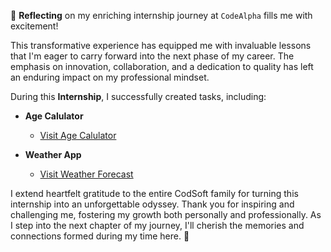 🌟 **Reflecting** on my enriching internship journey at `CodeAlpha` fills me with excitement!

This transformative experience has equipped me with invaluable lessons that I'm eager to carry forward into the next phase of my career. The emphasis on innovation, collaboration, and a dedication to quality has left an enduring impact on my professional mindset.

During this **Internship**, I successfully created tasks, including:

- **Age Calulator**
   - [Visit Age Calulator](https://agecalculatorweb08.netlify.app/)

- **Weather App**
   - [Visit Weather Forecast](https://weatherweb08.netlify.app/)


I extend heartfelt gratitude to the entire CodSoft family for turning this internship into an unforgettable odyssey. Thank you for inspiring and challenging me, fostering my growth both personally and professionally. As I step into the next chapter of my journey, I'll cherish the memories and connections formed during my time here. 🚀

